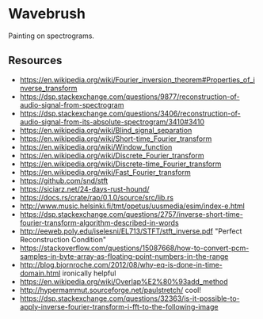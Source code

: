 # Wavebrush

Painting on spectrograms.

## Resources
- https://en.wikipedia.org/wiki/Fourier_inversion_theorem#Properties_of_inverse_transform
- https://dsp.stackexchange.com/questions/9877/reconstruction-of-audio-signal-from-spectrogram
- https://dsp.stackexchange.com/questions/3406/reconstruction-of-audio-signal-from-its-absolute-spectrogram/3410#3410
- https://en.wikipedia.org/wiki/Blind_signal_separation
- https://en.wikipedia.org/wiki/Short-time_Fourier_transform
- https://en.wikipedia.org/wiki/Window_function
- https://en.wikipedia.org/wiki/Discrete_Fourier_transform
- https://en.wikipedia.org/wiki/Discrete-time_Fourier_transform
- https://en.wikipedia.org/wiki/Fast_Fourier_transform
- https://github.com/snd/stft
- https://siciarz.net/24-days-rust-hound/
- https://docs.rs/crate/rap/0.1.0/source/src/lib.rs
- http://www.music.helsinki.fi/tmt/opetus/uusmedia/esim/index-e.html
- https://dsp.stackexchange.com/questions/2757/inverse-short-time-fourier-transform-algorithm-described-in-words
- http://eeweb.poly.edu/iselesni/EL713/STFT/stft_inverse.pdf "Perfect Reconstruction Condition"
- https://stackoverflow.com/questions/15087668/how-to-convert-pcm-samples-in-byte-array-as-floating-point-numbers-in-the-range
- http://blog.bjornroche.com/2012/08/why-eq-is-done-in-time-domain.html ironically helpful
- https://en.wikipedia.org/wiki/Overlap%E2%80%93add_method
- http://hypermammut.sourceforge.net/paulstretch/ cool!
- https://dsp.stackexchange.com/questions/32363/is-it-possible-to-apply-inverse-fourier-transform-i-fft-to-the-following-image
